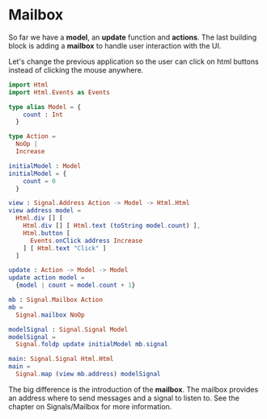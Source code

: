 # Mailbox

So far we have a __model__, an __update__ function and __actions__. The last building block is adding a __mailbox__ to handle user interaction with the UI.

Let's change the previous application so the user can click on html buttons instead of clicking the mouse anywhere.

```elm
import Html
import Html.Events as Events

type alias Model = {
    count : Int
  }

type Action =
  NoOp |
  Increase

initialModel : Model
initialModel = {
    count = 0
  }

view : Signal.Address Action -> Model -> Html.Html
view address model =
  Html.div [] [
    Html.div [] [ Html.text (toString model.count) ],
    Html.button [
      Events.onClick address Increase
    ] [ Html.text "Click" ]
  ]

update : Action -> Model -> Model
update action model =
  {model | count = model.count + 1}

mb : Signal.Mailbox Action
mb =
  Signal.mailbox NoOp

modelSignal : Signal.Signal Model
modelSignal =
  Signal.foldp update initialModel mb.signal

main: Signal.Signal Html.Html
main =
  Signal.map (view mb.address) modelSignal
```

The big difference is the introduction of the __mailbox__. The mailbox provides an address where to send messages and a signal to listen to. See the chapter on Signals/Mailbox for more information.

